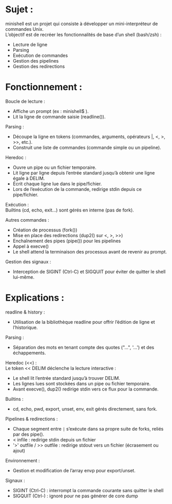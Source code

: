 

# Sujet :
minishell est un projet qui consiste à développer un mini-interpréteur de commandes Unix. <br>
L’objectif est de recréer les fonctionnalités de base d’un shell (bash/zsh) :
- Lecture de ligne
- Parsing
- Exécution de commandes
- Gestion des pipelines
- Gestion des redirections

# Fonctionnement :
Boucle de lecture :
- Affiche un prompt (ex : minishell$ ).
- Lit la ligne de commande saisie (readline()).

Parsing :
- Découpe la ligne en tokens (commandes, arguments, opérateurs |, <, >, >>, etc.).
- Construit une liste de commandes (commande simple ou un pipeline).

Heredoc :
- Ouvre un pipe ou un fichier temporaire.
- Lit ligne par ligne depuis l’entrée standard jusqu’à obtenir une ligne égale à DELIM.
- Écrit chaque ligne lue dans le pipe/fichier.
- Lors de l’exécution de la commande, redirige stdin depuis ce pipe/fichier.

Exécution : <br>
Builtins (cd, echo, exit…) sont gérés en interne (pas de fork). <br>

Autres commandes :
- Création de processus (fork())
- Mise en place des redirections (dup2() sur <, >, >>)
- Enchaînement des pipes (pipe()) pour les pipelines
- Appel à execve()
- Le shell attend la terminaison des processus avant de revenir au prompt.

Gestion des signaux :
- Interception de SIGINT (Ctrl-C) et SIGQUIT pour éviter de quitter le shell lui-même.

# Explications :
readline & history :
- Utilisation de la bibliothèque readline pour offrir l’édition de ligne et l’historique.

Parsing :
- Séparation des mots en tenant compte des quotes ("…", '…') et des échappements.

Heredoc (<<) : <br>
Le token << DELIM déclenche la lecture interactive : <br>
- Le shell lit l’entrée standard jusqu’à trouver DELIM.
- Les lignes lues sont stockées dans un pipe ou fichier temporaire.
- Avant execve(), dup2() redirige stdin vers ce flux pour la commande.

Builtins :
- cd, echo, pwd, export, unset, env, exit gérés directement, sans fork.

Pipelines & redirections :
- Chaque segment entre `|` s’exécute dans sa propre suite de forks, reliés par des pipe().
- < infile : redirige stdin depuis un fichier
- '>' outfile / >> outfile : redirige stdout vers un fichier (écrasement ou ajout)

Environnement :
- Gestion et modification de l’array envp pour export/unset.

Signaux :
- SIGINT (Ctrl-C) : interrompt la commande courante sans quitter le shell
- SIGQUIT (Ctrl-) : ignoré pour ne pas générer de core dump
